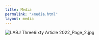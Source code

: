 ```yaml
---
title: Media
permalink: "/media.html"
layout: media
---
```


![LABJ Three6ixty Article 2022_Page_2.jpg](/uploads/LABJ%20Three6ixty%20Article%202022_Page_2.jpg)
